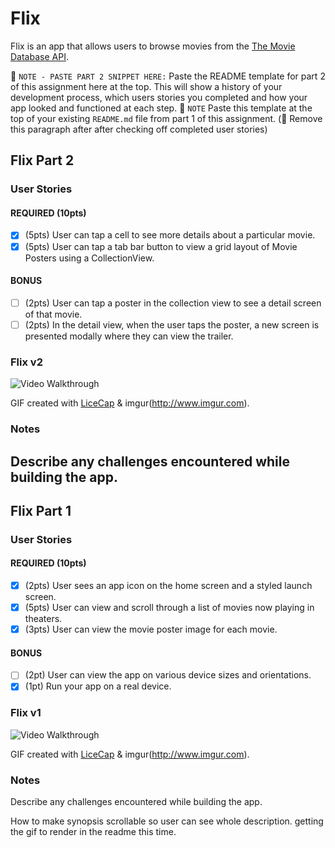 # Flix

Flix is an app that allows users to browse movies from the [The Movie Database API](http://docs.themoviedb.apiary.io/#).

📝 `NOTE - PASTE PART 2 SNIPPET HERE:` Paste the README template for part 2 of this assignment here at the top. This will show a history of your development process, which users stories you completed and how your app looked and functioned at each step.
📝 `NOTE` Paste this template at the top of your existing `README.md` file from part 1 of this assignment. (🚫 Remove this paragraph after after checking off completed user stories)

## Flix Part 2

### User Stories

#### REQUIRED (10pts)
- [x] (5pts) User can tap a cell to see more details about a particular movie.
- [x] (5pts) User can tap a tab bar button to view a grid layout of Movie Posters using a CollectionView.

#### BONUS
- [ ] (2pts) User can tap a poster in the collection view to see a detail screen of that movie.
- [ ] (2pts) In the detail view, when the user taps the poster, a new screen is presented modally where they can view the trailer.

### Flix v2

[//]: # (other link https://imgur.com/a/YqmeIEZ)
<img src='https://i.imgur.com/AONqIfr.gif' title='Flix v2' width='' alt='Video Walkthrough' />


GIF created with [LiceCap](http://www.cockos.com/licecap/) & imgur(http://www.imgur.com).

### Notes
Describe any challenges encountered while building the app.
---

## Flix Part 1

### User Stories

#### REQUIRED (10pts)
- [x] (2pts) User sees an app icon on the home screen and a styled launch screen.
- [x] (5pts) User can view and scroll through a list of movies now playing in theaters.
- [x] (3pts) User can view the movie poster image for each movie.

#### BONUS
- [ ] (2pt) User can view the app on various device sizes and orientations.
- [x] (1pt) Run your app on a real device.

### Flix v1

[//]: # (<img src="https://imgur.com/a/qPGj5A1.gif" width=250><br>)
[//]: # (old links https://imgur.com/a/6Rm9vVz https://imgur.com/a/qPGj5A1)
<img src='https://www.imgur.com/wZcZPQ5.gif' title='Flix v1' width='' alt='Video Walkthrough' />


GIF created with [LiceCap](http://www.cockos.com/licecap/) & imgur(http://www.imgur.com).

### Notes
Describe any challenges encountered while building the app.

How to make synopsis scrollable so user can see whole description.
getting the gif to render in the readme this time.
